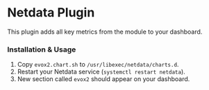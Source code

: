 # Netdata Plugin
This plugin adds all key metrics from the module to your dashboard.

### Installation & Usage
1. Copy `evox2.chart.sh` to `/usr/libexec/netdata/charts.d`.
2. Restart your Netdata service (`systemctl restart netdata`).
3. New section called `evox2` should appear on your dashboard.